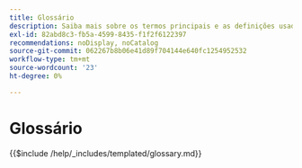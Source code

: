 ```yaml
---
title: Glossário
description: Saiba mais sobre os termos principais e as definições usadas nos projetos de implementação do Adobe Commerce. Descubra o vocabulário essencial para desenvolvedores, comerciantes e equipes técnicas.
exl-id: 82abd8c3-fb5a-4599-8435-f1f2f6122397
recommendations: noDisplay, noCatalog
source-git-commit: 062267b8b06e41d89f704144e640fc1254952532
workflow-type: tm+mt
source-wordcount: '23'
ht-degree: 0%

---
```



# Glossário

{{$include /help/_includes/templated/glossary.md}}

<!-- Last updated from includes: 2025-09-12 10:58:44 -->
